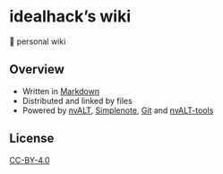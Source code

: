 # idealhack’s wiki

📓 personal wiki

## Overview

- Written in [Markdown](https://daringfireball.net/projects/markdown/)
- Distributed and linked by files
- Powered by [nvALT](http://brettterpstra.com/projects/nvalt/), [Simplenote](https://simplenote.com/), [Git](https://git-scm.com/) and [nvALT-tools](https://github.com/idealhack/nvALT-tools)

## License

[CC-BY-4.0](https://creativecommons.org/licenses/by/4.0/)
